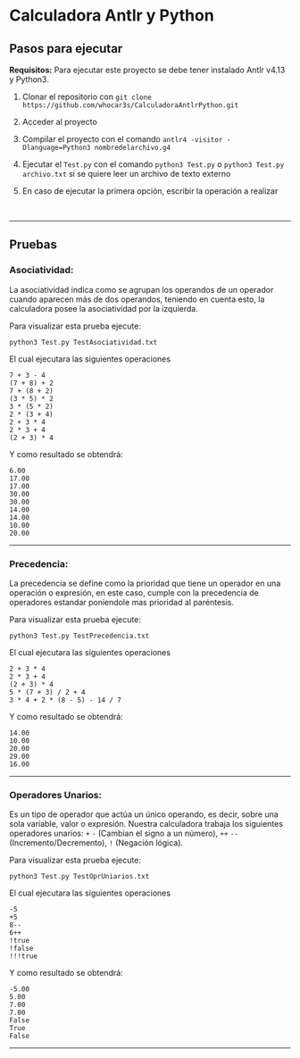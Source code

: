 
# **Calculadora Antlr y Python**

## **Pasos para ejecutar**
**Requisitos:** Para ejecutar este proyecto se debe tener instalado Antlr v4.13 y Python3.

1. Clonar el repositorio con `git clone https://github.com/whocar3s/CalculadoraAntlrPython.git`

2. Acceder al proyecto
3. Compilar el proyecto con el comando `antlr4 -visitor -Dlanguage=Python3 nombredelarchivo.g4`

4. Ejecutar el `Test.py` con el comando `python3 Test.py` o `python3 Test.py archivo.txt` si se quiere leer un archivo de texto externo

5. En caso de ejecutar la primera opción, escribir la operación a realizar

<br>

--------

## **Pruebas**

### **Asociatividad**: 
La asociatividad indica como se agrupan los operandos de un operador cuando aparecen más de dos operandos, teniendo en cuenta esto, la calculadora posee la asociatividad por la izquierda.

Para visualizar esta prueba ejecute:

```
python3 Test.py TestAsociatividad.txt
```

El cual ejecutara las siguientes operaciones
```
7 + 3 - 4
(7 + 8) + 2
7 + (8 + 2)
(3 * 5) * 2
3 * (5 * 2)
2 * (3 + 4)
2 + 3 * 4
2 * 3 + 4
(2 + 3) * 4
```

Y como resultado se obtendrá:

```
6.00
17.00
17.00
30.00
30.00
14.00
14.00
10.00
20.00
```

-------


### **Precedencia**: 
La precedencia se define como la prioridad que tiene un operador en una operación o expresión, en este caso, cumple con la precedencia de operadores estandar poniendole mas prioridad al paréntesis.

Para visualizar esta prueba ejecute:

```
python3 Test.py TestPrecedencia.txt
```

El cual ejecutara las siguientes operaciones
```
2 + 3 * 4
2 * 3 + 4
(2 + 3) * 4
5 * (7 + 3) / 2 + 4
3 * 4 + 2 * (8 - 5) - 14 / 7
```

Y como resultado se obtendrá:

```
14.00
10.00
20.00
29.00
16.00
```

-------

### **Operadores Unarios**: 

Es un tipo de operador que actúa un único operando, es decir, sobre una sola variable, valor o expresión. Nuestra calculadora trabaja los siguientes operadores unarios: `+` `-` (Cambian el signo a un número), `++` `--` (Incremento/Decremento), `!` (Negación lógica).


Para visualizar esta prueba ejecute:

```
python3 Test.py TestOprUniarios.txt
```

El cual ejecutara las siguientes operaciones
```
-5 
+5
8--
6++
!true
!false
!!!true
```

Y como resultado se obtendrá:

```
-5.00
5.00
7.00
7.00
False
True
False
```

-------
